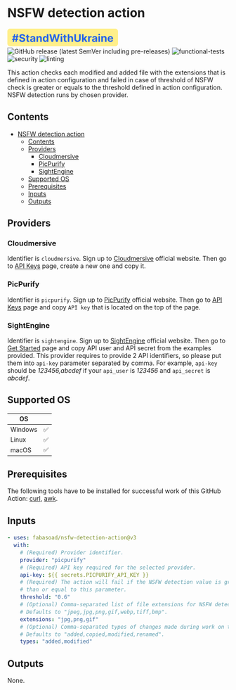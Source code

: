 # NSFW detection action

[![Stand With Ukraine](https://raw.githubusercontent.com/vshymanskyy/StandWithUkraine/main/badges/StandWithUkraine.svg)](https://stand-with-ukraine.pp.ua)
![GitHub release (latest SemVer including pre-releases)](https://img.shields.io/github/v/release/fabasoad/nsfw-detection-action?include_prereleases)
![functional-tests](https://github.com/fabasoad/nsfw-detection-action/actions/workflows/functional-tests.yml/badge.svg)
![security](https://github.com/fabasoad/nsfw-detection-action/actions/workflows/security.yml/badge.svg)
![linting](https://github.com/fabasoad/nsfw-detection-action/actions/workflows/linting.yml/badge.svg)

This action checks each modified and added file with the extensions that is defined
in action configuration and failed in case of threshold of NSFW check is greater
or equals to the threshold defined in action configuration. NSFW detection runs
by chosen provider.

## Contents

<!-- prettier-ignore-start -->
<!-- TOC -->
* [NSFW detection action](#nsfw-detection-action)
  * [Contents](#contents)
  * [Providers](#providers)
    * [Cloudmersive](#cloudmersive)
    * [PicPurify](#picpurify)
    * [SightEngine](#sightengine)
  * [Supported OS](#supported-os)
  * [Prerequisites](#prerequisites)
  * [Inputs](#inputs)
  * [Outputs](#outputs)
<!-- TOC -->
<!-- prettier-ignore-end -->

## Providers

### Cloudmersive

Identifier is `cloudmersive`. Sign up to [Cloudmersive](https://cloudmersive.com/)
official website. Then go to [API Keys](https://account.cloudmersive.com/keys)
page, create a new one and copy it.

### PicPurify

Identifier is `picpurify`. Sign up to [PicPurify](https://www.picpurify.com/)
official website. Then go to [API Keys](https://www.picpurify.com/apikey.html)
page and copy `API key` that is located on the top of the page.

### SightEngine

Identifier is `sightengine`. Sign up to [SightEngine](https://sightengine.com/)
official website. Then go to [Get Started](https://dashboard.sightengine.com/getstarted)
page and copy API user and API secret from the examples provided. This provider
requires to provide 2 API identifiers, so please put them into `api-key` parameter
separated by comma. For example, `api-key` should be _123456,abcdef_ if your
`api_user` is _123456_ and `api_secret` is _abcdef_.

## Supported OS

<!-- prettier-ignore-start -->
| OS      |                    |
|---------|--------------------|
| Windows | :white_check_mark: |
| Linux   | :white_check_mark: |
| macOS   | :white_check_mark: |
<!-- prettier-ignore-end -->

## Prerequisites

The following tools have to be installed for successful work of this GitHub Action:
[curl](https://curl.se), [awk](https://en.wikipedia.org/wiki/AWK).

## Inputs

```yaml
- uses: fabasoad/nsfw-detection-action@v3
  with:
    # (Required) Provider identifier.
    provider: "picpurify"
    # (Required) API key required for the selected provider.
    api-key: ${{ secrets.PICPURIFY_API_KEY }}
    # (Required) The action will fail if the NSFW detection value is greater
    # than or equal to this parameter.
    threshold: "0.6"
    # (Optional) Comma-separated list of file extensions for NSFW detection.
    # Defaults to "jpeg,jpg,png,gif,webp,tiff,bmp".
    extensions: "jpg,png,gif"
    # (Optional) Comma-separated types of changes made during work on the branch.
    # Defaults to "added,copied,modified,renamed".
    types: "added,modified"
```

## Outputs

None.
